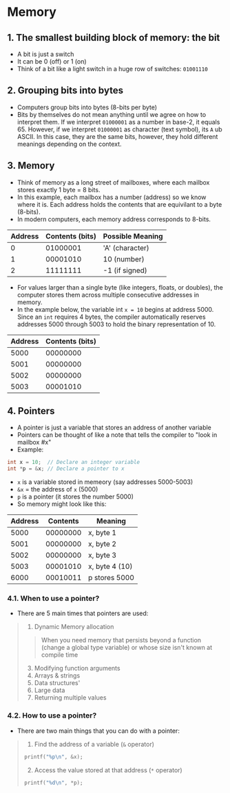 # Memory
## 1. The smallest building block of memory: the bit
- A bit is just a switch
- It can be 0 (off) or 1 (on)
- Think of a bit like a light switch in a huge row of switches:
`01001110`

## 2. Grouping bits into bytes
- Computers group bits into bytes (8-bits per byte)
- Bits by themselves do not mean anything until we agree on how to interpret them. If we interpret `01000001` as a number in base-2, it equals 65. However, if we interpret `01000001` as character (text symbol), its `A` ub ASCII. In this case, they are the same bits, however, they hold different meanings depending on the context.

## 3. Memory
- Think of memory as a long street of mailboxes, where each mailbox stores exactly 1 byte = 8 bits.
- In this example, each mailbox has a number (address) so we know where it is. Each address holds the contents that are equivilant to a byte (8-bits).
- In modern computers, each memory address corresponds to 8-bits.

| Address | Contents (bits) | Possible Meaning |
|---------|-----------------|------------------|
| 0       | 01000001        | 'A' (character)  |
| 1       | 00001010        | 10 (number)      |
| 2       | 11111111        | -1 (if signed)   |

- For values larger than a single byte (like integers, floats, or doubles), the computer stores them across multiple consecutive addresses in memory.
- In the example below, the variable int `x = 10` begins at address 5000. Since an `int` requires 4 bytes, the compiler automatically reserves addresses 5000 through 5003 to hold the binary representation of 10.

| Address | Contents (bits) |
|---------|-----------------|
| 5000    | 00000000        |
| 5001    | 00000000        |
| 5002    | 00000000        |
| 5003    | 00001010        |

## 4. Pointers
- A pointer is just a variable that stores an address of another variable
- Pointers can be thought of like a note that tells the compiler to "look in mailbox #x"
- Example: 
```c
int x = 10;  // Declare an integer variable
int *p = &x; // Declare a pointer to x
```
- `x` is a variable stored in memeory (say addresses 5000-5003)
- `&x` = the address of `x` (5000)
- `p` is a pointer (it stores the number 5000)
- So memory might look like this:

| Address | Contents      | Meaning           |
|---------|---------------|-----------------|
| 5000    | 00000000      | x, byte 1        |
| 5001    | 00000000      | x, byte 2        |
| 5002    | 00000000      | x, byte 3        |
| 5003    | 00001010      | x, byte 4 (10)   |
| 6000    | 00010011      | p stores 5000    |

### 4.1. When to use a pointer?
- There are 5 main times that pointers are used:
> 1) Dynamic Memory allocation
>> When you need memory that persists beyond a function (change a global type variable) or whose size isn't known at compile time
> 3) Modifying function arguments
> 4) Arrays & strings
> 5) Data structures'
> 6) Large data
> 7) Returning multiple values

### 4.2. How to use a pointer?
- There are two main things that you can do with a pointer:
> 1) Find the address of a variable (`&` operator)
> ```c
> printf("%p\n", &x);
> ```
> 2) Access the value stored at that address (`*` operator)
> ```c
> printf("%d\n", *p);
> ```
